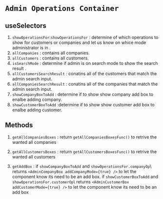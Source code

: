 # `Admin Operations Container`

## useSelectors

1. `showOperationsFor`:`showOperationsFor` : determine of which operations to show for customers or companies and let us know on whice mode administrator is in .
2. `allCompanies` : contains all companies.
3. `allCustomers` : contains all customers.
4. `isSearchMode` : determine if admin is on search mode to show the search result .
5. `allCustomersSearchResult` : conatins all of the customers that match the admin search input.
6. `allCompaniesSearchResult` : conatins all of the companies that match the admin search input.
7. `showCompanyBoxToAdd` : determine if to show show company add box to enalbe adding company.
8. `showCustomerBoxToAdd` :determine if to show show customer add box to enalbe adding customer.

## Methods

1. `getAllCompaniesBoxes` : return `getAllCompaniesBoxesFunc()` to retrive the wanted all companies
2. `getAllCustomersBoxes` : return `getAllCustomersBoxesFunc()` to retrive the wanted all customers

3. `getAddBox` : if `showCompanyBoxToAdd` and `showOperationsFor.companyOp`\ returns `<AdminCompanyBox addCompanyMode={true} />` to let the component know its need to be an add box.
   if `showCustomerBoxToAdd` and `showOperationsFor.customerOp`\ returns `<AdminCustomerBox addCustomerMode={true} />` to let the component know its need to be an add box
